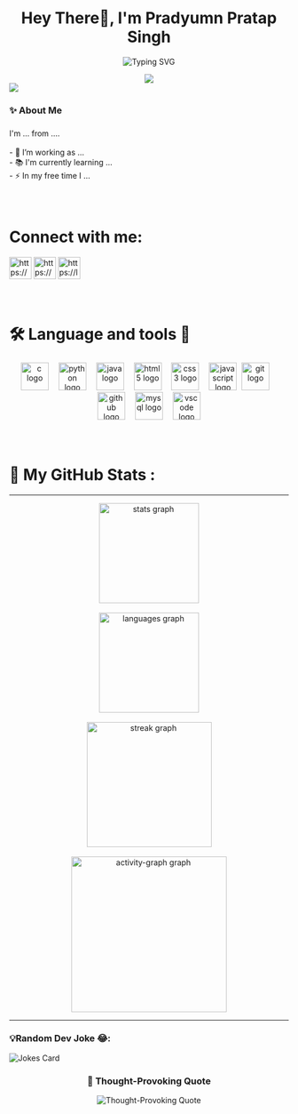 

<h1 align="center">Hey There👋, I'm Pradyumn Pratap Singh </h1>
<p align="center">
<img src="https://readme-typing-svg.demolab.com/?lines=Software+Engineer;Full-Stack+Developer;Backend+Engineer;Tech+Enthusiast;Problem+Solver&font=Fira Code&center=true&width=440&height=45&color=0073ff&vCenter=true&size=22" alt="Typing SVG">
</p>


<div align="center">
  <img style=max-width: 100%; display: inline-block; src="https://cdna.artstation.com/p/assets/images/images/028/102/058/original/pixel-jeff-matrix-s.gif?1593487263"  />
</div>
<div align="left">
  <img src="https://visitor-badge.laobi.icu/badge?page_id=githubpradyumn.githubpradyumn&left_color=black&right_color=red&left_text=Holla"  />
</div>



<h3 align="left">✨  About Me</h3>

###

<p align="left">I'm ... from ....<br><br>- 🔭 I’m working as ...<br>- 📚 I'm currently learning ...<br>- ⚡ In my free time I ...</p>

###

<br clear="both">
<!-- <h2> 🔗Connect with me📲 </h2> -->
<h1 align="left">Connect with me:</h1>
<div>
  <p align="left">
    <a href="https://linkedin.com/in/https://www.linkedin.com/in/pradyumnpratapsingh/" target="blank"><img align="center" src="https://raw.githubusercontent.com/rahuldkjain/github-profile-readme-generator/master/src/images/icons/Social/linked-in-alt.svg" alt="https://www.linkedin.com/in/pradyumnpratapsingh/" height="40"  /></a> 
    <a href="https://instagram.com/https://www.instagram.com/" target="blank"><img align="center" src="https://raw.githubusercontent.com/rahuldkjain/github-profile-readme-generator/master/src/images/icons/Social/instagram.svg" alt="https://www.instagram.com/" height="40"  /></a>  
    <a href="https://www.leetcode.com/https://leetcode.com/" target="blank"><img align="center" src="https://raw.githubusercontent.com/rahuldkjain/github-profile-readme-generator/master/src/images/icons/Social/leet-code.svg" alt="https://leetcode.com/" height="40"  /></a>
</p>
</div>

###

<br clear="both">

###

<h1 align="left">🛠 Language and tools 🚀</h1>

###

<div align="center">
  <img src="https://cdn.jsdelivr.net/gh/devicons/devicon/icons/c/c-original.svg" height="50" alt="c logo"  />
  <img width="10" />
  <img src="https://cdn.jsdelivr.net/gh/devicons/devicon/icons/python/python-original-wordmark.svg" height="50" alt="python logo"  />
  <img width="10" />
  <img src="https://cdn.jsdelivr.net/gh/devicons/devicon/icons/java/java-original-wordmark.svg" height="50" alt="java logo"  />
  <img width="10" />
  <img src="https://cdn.jsdelivr.net/gh/devicons/devicon/icons/html5/html5-original.svg" height="50" alt="html5 logo"  />
  <img width="10" />
  <img src="https://cdn.jsdelivr.net/gh/devicons/devicon/icons/css3/css3-original.svg" height="50" alt="css3 logo"  />
  <img width="10" />
  <img src="https://cdn.jsdelivr.net/gh/devicons/devicon/icons/javascript/javascript-original.svg" height="50" alt="javascript logo"  />
  <img width="1o" />
  <img src="https://cdn.jsdelivr.net/gh/devicons/devicon/icons/git/git-plain-wordmark.svg" height="50" alt="git logo"  />
  <img width="10" />
  <img src="https://cdn.jsdelivr.net/gh/devicons/devicon/icons/github/github-original.svg" height="50" alt="github logo"  />
  <img width="10" />
  <img src="https://cdn.jsdelivr.net/gh/devicons/devicon/icons/mysql/mysql-original-wordmark.svg" height="50" alt="mysql logo"  />
  <img width="10" />
  <img src="https://cdn.jsdelivr.net/gh/devicons/devicon/icons/vscode/vscode-original.svg" height="50" alt="vscode logo"  />
</div>

###
<br>

<h1 align="left">🤖 My GitHub Stats :</h1>

<hr>
<div align="center">
  <img src="https://github-readme-stats.vercel.app/api?username=githubpradyumn&hide_title=false&hide_rank=false&show_icons=true&include_all_commits=true&count_private=true&disable_animations=false&theme=merko&locale=en&hide_border=false&order=1" height="180" alt="stats graph"  /><br><br>
  <img src="https://github-readme-stats.vercel.app/api/top-langs?username=githubpradyumn&locale=en&hide_title=false&layout=compact&card_width=320&langs_count=6&theme=merko&hide_border=false&order=2" height="180" alt="languages graph"  />
</div>
<br>
<div align="center">
  <img src="https://streak-stats.demolab.com?user=githubpradyumn&locale=en&mode=daily&theme=merko&hide_border=false&border_radius=15&order=3" height="225" alt="streak graph"  />
  <br><br>
  <img src="https://github-readme-activity-graph.vercel.app/graph?username=githubpradyumn&theme=merko&radius=16" height="280" alt="activity-graph graph"  />
</div>
<hr>

<h3 align="left">💡Random Dev Joke 😂:</h3>
<p align="left">
<img src="https://readme-jokes.vercel.app/api?hideBorder&theme=radical" alt="Jokes Card" />
</p>
<h3 align="center">🧠 Thought-Provoking Quote</h3>
<p align="center">
  <img src="https://quotes-github-readme.vercel.app/api?type=horizontal&theme=tokyonight" alt="Thought-Provoking Quote" />
</p>

<!--<img src="https://raw.githubusercontent.com/githubpradyumn/githubpradyumn/output/snake.svg" alt="Snake animation" />-->
